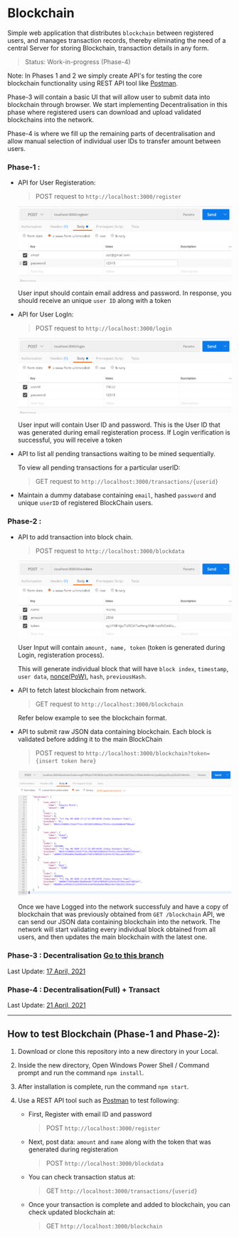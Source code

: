 # Blockchain


Simple web application that distributes `blockchain` between registered users, and manages transaction records, thereby eliminating the need of a central Server for storing Blockchain, transaction details in any form.

> Status: Work-in-progress (Phase-4)


Note: In Phases 1 and 2 we simply create API's for testing the core blockchain functionality using REST API tool like [Postman](https://www.postman.com). 

Phase-3 will contain a basic UI that will allow user to submit data into blockchain through browser. We start implementing Decentralisation in this phase where registered users can download and upload validated blockchains into the network.

Phase-4 is where we fill up the remaining parts of decentralisation and allow manual selection of individual user IDs to transfer amount between users. 


### Phase-1 : 

	
- API for User Registeration:

	> POST request to `http://localhost:3000/register`

	![User Register API example](git_images/register.jpg)

	User input should contain email address and password. In response, you should receive an unique `user ID` along with a token


- API for User LogIn:

	> POST request to `http://localhost:3000/login`


	![User Login API example](git_images/login.jpg)

	
	User input will contain User ID and password. This is the User ID that was generated during email registeration process.
	If Login verification is successful, you will receive a token


- API to list all pending transactions waiting to be mined sequentially.

	To view all pending transactions for a particular userID:

	> GET request to `http://localhost:3000/transactions/{userid}`


- Maintain a dummy database containing `email`, hashed `password` and unique `userID` of registered BlockChain users.





### Phase-2 : 

- API to add transaction into block chain.

	> POST request to `http://localhost:3000/blockdata`


	![Post blockdata API example](git_images/blockdata.jpg)

	User Input will contain `amount, name, token` (token is generated during Login, registeration process).

	This will generate individual block that will have `block index`, `timestamp`, `user data`, [nonce(PoW)](https://www.bitcoinmining.com/what-is-proof-of-work), `hash`, `previousHash`.


- API to fetch latest blockchain from network.

	> GET request to `http://localhost:3000/blockchain`

	Refer below example to see the blockchain format.


- API to submit raw JSON data containing blockchain. Each block is validated before adding it to the main BlockChain

	> POST request to `http://localhost:3000/blockchain?token={insert token here}`

	![Post blockchain API example](git_images/blockchain.jpg)

	Once we have Logged into the network successfuly and have a copy of blockchain that was previously obtained from `GET /blockchain` API, we can send our JSON data containing blockchain into the network. The network will start validating every individual block obtained from all users, and then updates the main blockchain with the latest one.





### Phase-3 : Decentralisation [Go to this branch](https://github.com/dpak11/blockchain/tree/decentralised)

Last Update: [17 April, 2021](https://github.com/dpak11/blockchain/commit/f4af06eeb007fb8555da699779cf4fd32b99dfd9)


### Phase-4 : Decentralisation(Full) + Transact

Last Update: [21 April, 2021](https://github.com/dpak11/blockchain/tree/decentralised-transact)



---

## How to test Blockchain (Phase-1 and Phase-2):

1) Download or clone this repository into a new directory in your Local.

2) Inside the new directory, Open Windows Power Shell / Command prompt and run the command `npm install`.

3) After installation is complete, run the command `npm start`.

4) Use a REST API tool such as [Postman](https://www.postman.com) to test following:

	- First, Register with email ID and password

		> POST `http://localhost:3000/register`

	- Next, post data: `amount` and `name` along with the token that was generated during registeration

		> POST `http://localhost:3000/blockdata`

	- You can check transaction status at:

		> GET `http://localhost:3000/transactions/{userid}`

	- Once your transaction is complete and added to blockchain, you can check updated blockchain at:

		> GET `http://localhost:3000/blockchain`

